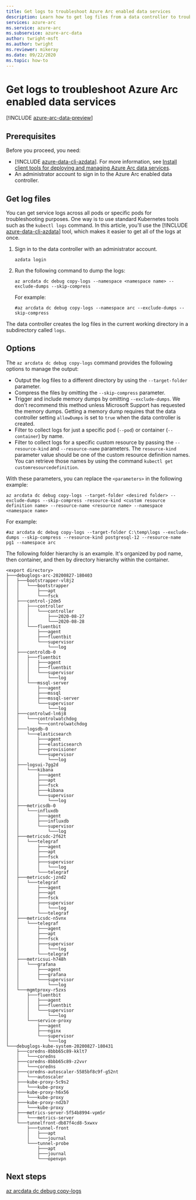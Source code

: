 ```yaml
---
title: Get logs to troubleshoot Azure Arc enabled data services
description: Learn how to get log files from a data controller to troubleshoot Azure Arc enabled data services.
services: azure-arc
ms.service: azure-arc
ms.subservice: azure-arc-data
author: twright-msft
ms.author: twright
ms.reviewer: mikeray
ms.date: 09/22/2020
ms.topic: how-to
---
```


# Get logs to troubleshoot Azure Arc enabled data services

[!INCLUDE [azure-arc-data-preview](../../../includes/azure-arc-data-preview.md)]

## Prerequisites

Before you proceed, you need:

* [!INCLUDE [azure-data-cli-azdata](../../../includes/azure-data-cli-azdata.md)]. For more information, see [Install client tools for deploying and managing Azure Arc data services](./install-client-tools.md).
* An administrator account to sign in to the Azure Arc enabled data controller.

## Get log files

You can get service logs across all pods or specific pods for troubleshooting purposes. One way is to use standard Kubernetes tools such as the `kubectl logs` command. In this article, you'll use the [!INCLUDE [azure-data-cli-azdata](../../../includes/azure-data-cli-azdata.md)] tool, which makes it easier to get all of the logs at once.

1. Sign in to the data controller with an administrator account.

   ```console
   azdata login
   ```

2. Run the following command to dump the logs:

   ```console
   az arcdata dc debug copy-logs --namespace <namespace name> --exclude-dumps --skip-compress
   ```

   For example:

   ```console
   #az arcdata dc debug copy-logs --namespace arc --exclude-dumps --skip-compress
   ```

The data controller creates the log files in the current working directory in a subdirectory called `logs`. 

## Options

The `az arcdata dc debug copy-logs` command provides the following options to manage the output:

* Output the log files to a different directory by using the `--target-folder` parameter.
* Compress the files by omitting the `--skip-compress` parameter.
* Trigger and include memory dumps by omitting `--exclude-dumps`. We don't recommend this method unless Microsoft Support has requested the memory dumps. Getting a memory dump requires that the data controller setting `allowDumps` is set to `true` when the data controller is created.
* Filter to collect logs for just a specific pod (`--pod`) or container (`--container`) by name.
* Filter to collect logs for a specific custom resource by passing the `--resource-kind` and `--resource-name` parameters. The `resource-kind` parameter value should be one of the custom resource definition names. You can retrieve those names by using the command `kubectl get customresourcedefinition`.

With these parameters, you can replace the `<parameters>` in the following example: 

```azurecli
az arcdata dc debug copy-logs --target-folder <desired folder> --exclude-dumps --skip-compress -resource-kind <custom resource definition name> --resource-name <resource name> --namespace <namespace name>
```

For example:

```console
#az arcdata dc debug copy-logs --target-folder C:\temp\logs --exclude-dumps --skip-compress --resource-kind postgresql-12 --resource-name pg1 --namespace arc
```

The following folder hierarchy is an example. It's organized by pod name, then container, and then by directory hierarchy within the container.

```output
<export directory>
├───debuglogs-arc-20200827-180403
│   ├───bootstrapper-vl8j2
│   │   └───bootstrapper
│   │       ├───apt
│   │       └───fsck
│   ├───control-j2dm5
│   │   ├───controller
│   │   │   └───controller
│   │   │       ├───2020-08-27
│   │   │       └───2020-08-28
│   │   └───fluentbit
│   │       ├───agent
│   │       ├───fluentbit
│   │       └───supervisor
│   │           └───log
│   ├───controldb-0
│   │   ├───fluentbit
│   │   │   ├───agent
│   │   │   ├───fluentbit
│   │   │   └───supervisor
│   │   │       └───log
│   │   └───mssql-server
│   │       ├───agent
│   │       ├───mssql
│   │       ├───mssql-server
│   │       └───supervisor
│   │           └───log
│   ├───controlwd-ln6j8
│   │   └───controlwatchdog
│   │       └───controlwatchdog
│   ├───logsdb-0
│   │   └───elasticsearch
│   │       ├───agent
│   │       ├───elasticsearch
│   │       ├───provisioner
│   │       └───supervisor
│   │           └───log
│   ├───logsui-7gg2d
│   │   └───kibana
│   │       ├───agent
│   │       ├───apt
│   │       ├───fsck
│   │       ├───kibana
│   │       └───supervisor
│   │           └───log
│   ├───metricsdb-0
│   │   └───influxdb
│   │       ├───agent
│   │       ├───influxdb
│   │       └───supervisor
│   │           └───log
│   ├───metricsdc-2f62t
│   │   └───telegraf
│   │       ├───agent
│   │       ├───apt
│   │       ├───fsck
│   │       ├───supervisor
│   │       │   └───log
│   │       └───telegraf
│   ├───metricsdc-jznd2
│   │   └───telegraf
│   │       ├───agent
│   │       ├───apt
│   │       ├───fsck
│   │       ├───supervisor
│   │       │   └───log
│   │       └───telegraf
│   ├───metricsdc-n5vnx
│   │   └───telegraf
│   │       ├───agent
│   │       ├───apt
│   │       ├───fsck
│   │       ├───supervisor
│   │       │   └───log
│   │       └───telegraf
│   ├───metricsui-h748h
│   │   └───grafana
│   │       ├───agent
│   │       ├───grafana
│   │       └───supervisor
│   │           └───log
│   └───mgmtproxy-r5zxs
│       ├───fluentbit
│       │   ├───agent
│       │   ├───fluentbit
│       │   └───supervisor
│       │       └───log
│       └───service-proxy
│           ├───agent
│           ├───nginx
│           └───supervisor
│               └───log
└───debuglogs-kube-system-20200827-180431
    ├───coredns-8bbb65c89-kklt7
    │   └───coredns
    ├───coredns-8bbb65c89-z2vvr
    │   └───coredns
    ├───coredns-autoscaler-5585bf8c9f-g52nt
    │   └───autoscaler
    ├───kube-proxy-5c9s2
    │   └───kube-proxy
    ├───kube-proxy-h6x56
    │   └───kube-proxy
    ├───kube-proxy-nd2b7
    │   └───kube-proxy
    ├───metrics-server-5f54b8994-vpm5r
    │   └───metrics-server
    └───tunnelfront-db87f4cd8-5xwxv
        ├───tunnel-front
        │   ├───apt
        │   └───journal
        └───tunnel-probe
            ├───apt
            ├───journal
            └───openvpn
```

## Next steps

[az arcdata dc debug copy-logs](/sql/azdata/reference/reference-azdata-arc-dc-debug#azdata-arc-dc-debug-copy-logs?toc=/azure/azure-arc/data/toc.json&bc=/azure/azure-arc/data/breadcrumb/toc.json)
